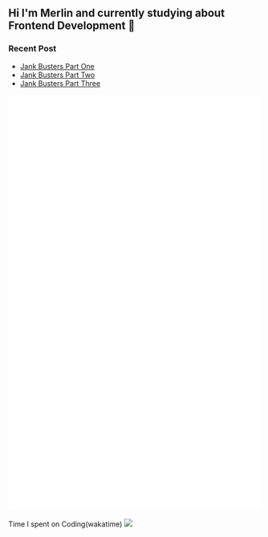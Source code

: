 ## Hi I'm Merlin and currently studying about Frontend Development 👋
### Recent Post
- [Jank Busters Part One](https://blog-two-bay-48.vercel.app/posts/Jank-Busters-Part-One)
- [Jank Busters Part Two](https://blog-two-bay-48.vercel.app/posts/Jank-Busters-Part-Two)
- [Jank Busters Part Three](https://blog-two-bay-48.vercel.app/posts/Jank-Busters-Part-Three)

![Metrics](/github-metrics.svg)

Time I spent on Coding(wakatime)
<img src="https://wakatime.com/share/@60e4818e-19d5-478c-9922-4c7fe3366bc4/211a56c1-d8f3-4a4f-b590-978a5a38994e.svg"/>

